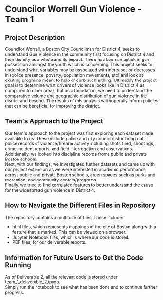 # Councilor Worrell Gun Violence - Team 1 <br>

## Project Description <br>
Councilor Worrell, a Boston City Councilman for District 4, seeks to understand Gun Violence in the community first focusing on District 4 and then the city as a whole and its impact. There has been an uptick in gun possession amongst the youth which is concerning. This project seeks to understand what variables may be associated with increases or decreases in (police presence, poverty, population movements, etc) and look at existing programs meant to help or curb such a thing. Ultimately the project goal is to determine what drivers of violence looks like in District 4 as compared to other areas, but as a foundation, we need to understand the comparative volume and geographic distribution of gun violence in the district and beyond. The results of this analysis will hopefully inform policies that can be beneficial for improving the district. 

## Team's Approach to the Project <br> 
Our team's approach to the project was first exploring each dataset made available to us. These include police and city council district map data, police records of violence/firearm activity including shots fired, shootings, crime incident reports, and field interrogation and observations. Additionally, we looked into discipline records froms public and private Boston schools. <br>
Next, with our findings, we investigated further datasets and came up with our project extension as we were interested in academic performance across public and private Boston schools, green spaces such as parks and recreation, and community centers/programs. <br>
Finally, we tried to find correlated features to better understand the cause for the widespread gun violence in District 4.

## How to Navigate the Different Files in Repository <br> 
The repository contains a multitude of files. These include:
* html files, which represents mappings of the city of Boston along with a feature that is marked. This can be viewed on a browser.
* Jupyter Notebook files, which is where our code is stored.
* PDF files, for our deliverable reports.

## Information for Future Users to Get the Code Running <br> 
As of Deliverable 2, all the relevant code is stored under team_1_deliverable_2.ipynb. <br>
Simply run the notebook to see what has been done and to continue further progress.
